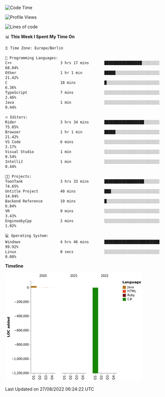 <!--START_SECTION:waka-->
![Code Time](http://img.shields.io/badge/Code%20Time-4%20hrs%2058%20mins-blue)

![Profile Views](http://img.shields.io/badge/Profile%20Views-82-blue)

![Lines of code](https://img.shields.io/badge/From%20Hello%20World%20I%27ve%20Written--1%20Million%20lines%20of%20code-blue)

📊 **This Week I Spent My Time On** 

```text
⌚︎ Time Zone: Europe/Berlin

💬 Programming Languages: 
C++                      3 hrs 17 mins       █████████████████░░░░░░░░   68.84% 
Other                    1 hr 1 min          █████░░░░░░░░░░░░░░░░░░░░   21.42% 
C                        18 mins             █░░░░░░░░░░░░░░░░░░░░░░░░   6.36% 
TypeScript               7 mins              ░░░░░░░░░░░░░░░░░░░░░░░░░   2.46% 
Java                     1 min               ░░░░░░░░░░░░░░░░░░░░░░░░░   0.44%

🔥 Editors: 
Rider                    3 hrs 34 mins       ██████████████████░░░░░░░   75.05% 
Browser                  1 hr 1 min          █████░░░░░░░░░░░░░░░░░░░░   21.42% 
VS Code                  6 mins              ░░░░░░░░░░░░░░░░░░░░░░░░░   2.17% 
Visual Studio            1 min               ░░░░░░░░░░░░░░░░░░░░░░░░░   0.54% 
IntelliJ                 1 min               ░░░░░░░░░░░░░░░░░░░░░░░░░   0.44%

🐱‍💻 Projects: 
ToonTank                 3 hrs 33 mins       ██████████████████░░░░░░░   74.65% 
Untitle Project          40 mins             ███░░░░░░░░░░░░░░░░░░░░░░   14.04% 
Backend Reference        19 mins             █░░░░░░░░░░░░░░░░░░░░░░░░   6.84% 
VR                       9 mins              ░░░░░░░░░░░░░░░░░░░░░░░░░   3.43% 
EnginoobyCpp             2 mins              ░░░░░░░░░░░░░░░░░░░░░░░░░   1.02%

💻 Operating System: 
Windows                  4 hrs 46 mins       █████████████████████████   99.92% 
Linux                    0 secs              ░░░░░░░░░░░░░░░░░░░░░░░░░   0.08%

```

**Timeline**

![Chart not found](https://raw.githubusercontent.com/enginooby/enginooby/main/charts/bar_graph.png) 


 Last Updated on 27/08/2022 06:24:22 UTC
<!--END_SECTION:waka-->
